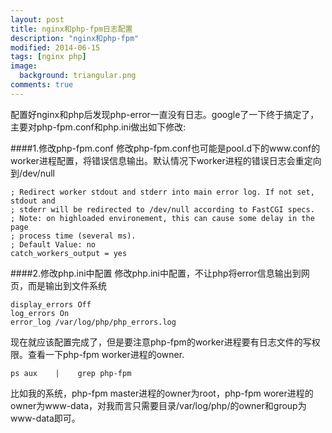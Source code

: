 ```yaml
---
layout: post
title: nginx和php-fpm日志配置
description: "nginx和php-fpm"
modified: 2014-06-15
tags: [nginx php]
image:
  background: triangular.png
comments: true
---
```


配置好nginx和php后发现php-error一直没有日志。google了一下终于搞定了，主要对php-fpm.conf和php.ini做出如下修改:

####1.修改php-fpm.conf
修改php-fpm.conf也可能是pool.d下的www.conf的worker进程配置，将错误信息输出。默认情况下worker进程的错误日志会重定向到/dev/null

```
; Redirect worker stdout and stderr into main error log. If not set, stdout and
; stderr will be redirected to /dev/null according to FastCGI specs.
; Note: on highloaded environement, this can cause some delay in the page
; process time (several ms).
; Default Value: no
catch_workers_output = yes
```

####2.修改php.ini中配置
修改php.ini中配置，不让php将error信息输出到网页，而是输出到文件系统

```
display_errors Off
log_errors On
error_log /var/log/php/php_errors.log
```

现在就应该配置完成了，但是要注意php-fpm的worker进程要有日志文件的写权限。查看一下php-fpm worker进程的owner.

```
ps aux    |    grep php-fpm
```

比如我的系统，php-fpm master进程的owner为root，php-fpm worer进程的owner为www-data，对我而言只需要目录/var/log/php/的owner和group为www-data即可。
